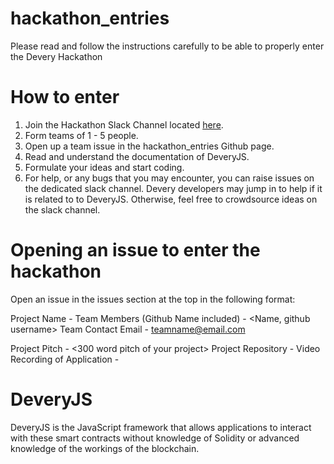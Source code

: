 # hackathon_entries

Please read and follow the instructions carefully to be able to properly enter the Devery Hackathon

# How to enter

1. Join the Hackathon Slack Channel located <a target="_blank" href='https://join.slack.com/t/deveryhackathon/shared_invite/enQtNDMyOTg2NDIzMDA4LTIwZWJhYzNjMDY1OWI4ODNlN2JmYTJjZTFiNjQ4OTMzMWQyNTZkMzU3NGNjOGUyYzA5MWMzYzM4ZGQ4ODVhODA'>here</a>. <br>
2. Form teams of 1 - 5 people. <br>
3. Open up a team issue in the hackathon_entries Github page.<br>
4. Read and understand the documentation of DeveryJS.<br>
5. Formulate your ideas and start coding.<br>
6. For help, or any bugs that you may encounter, you can raise issues on the dedicated slack channel. Devery developers may jump in to help if it is related to to DeveryJS. Otherwise, feel free to crowdsource ideas on the slack channel.

# Opening an issue to enter the hackathon

Open an issue in the issues section at the top in the following format:

Project Name - <Name of your project>
Team Members (Github Name included) - <Name, github username>
Team Contact Email - <teamname@email.com>

Project Pitch - <300 word pitch of your project>
Project Repository - <Repository link to your project>
Video Recording of Application - <Link to visual recording of application>

# DeveryJS

DeveryJS is the JavaScript framework that allows applications to interact with these smart contracts without knowledge of Solidity or advanced knowledge of the workings of the blockchain.
